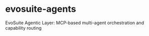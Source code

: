 # evosuite-agents
EvoSuite Agentic Layer: MCP-based multi-agent orchestration and capability routing
